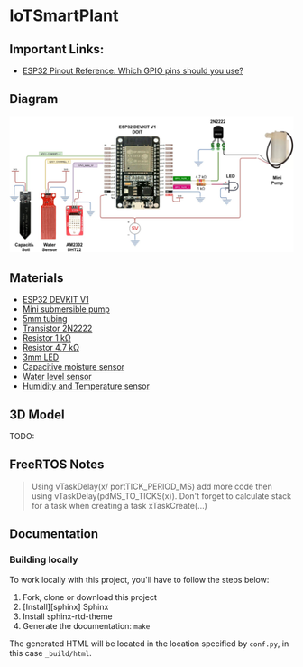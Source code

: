 # IoTSmartPlant


## Important Links:
- [ESP32 Pinout Reference: Which GPIO pins should you use?](https://randomnerdtutorials.com/esp32-pinout-reference-gpios/)

## Diagram

![Diagram](./assets/draws/connection.jpg "Diagram")



## Materials
- [ESP32 DEVKIT V1](https://aliexpi.com/O208)
- [Mini submersible pump](https://aliexpi.com/nxGM)
- [5mm tubing](https://aliexpi.com/nxGM)
- [Transistor 2N2222](https://aliexpi.com/3Rwf)
- [Resistor 1 kΩ](https://aliexpi.com/fG14)
- [Resistor 4.7 kΩ](https://aliexpi.com/fG14)
- [3mm LED]()
- [Capacitive moisture sensor](https://aliexpi.com/Ybzc)
- [Water level sensor](https://aliexpi.com/yfMp)
- [Humidity and Temperature sensor](https://aliexpi.com/JSlJ)

## 3D Model

TODO:


## FreeRTOS Notes

> Using vTaskDelay(x/ portTICK_PERIOD_MS) add more code then using vTaskDelay(pdMS_TO_TICKS(x)).
> Don't forget to calculate stack for a task when creating a task xTaskCreate(...)


## Documentation

### Building locally

To work locally with this project, you'll have to follow the steps below:

1. Fork, clone or download this project
1. [Install][sphinx] Sphinx
1. Install sphinx-rtd-theme
1. Generate the documentation: `make`

The generated HTML will be located in the location specified by `conf.py`,
in this case `_build/html`.
